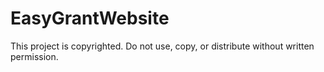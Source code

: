 # EasyGrantWebsite

This project is copyrighted. Do not use, copy, or distribute without written permission.

